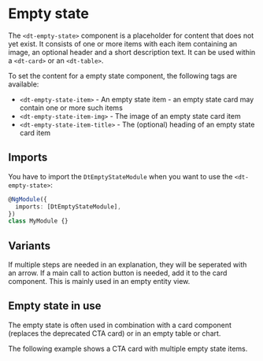 # Empty state

The `<dt-empty-state>` component is a placeholder for content that does not yet
exist. It consists of one or more items with each item containing an image, an
optional header and a short description text. It can be used within a
`<dt-card>` or an `<dt-table>`.

<docs-source-example example="EmptyStateDefaultExample"></docs-source-example>

To set the content for a empty state component, the following tags are
available:

- `<dt-empty-state-item>` - An empty state item - an empty state card may
  contain one or more such items
- `<dt-empty-state-item-img>` - The image of an empty state card item
- `<dt-empty-state-item-title>` - The (optional) heading of an empty state card
  item

## Imports

You have to import the `DtEmptyStateModule` when you want to use the
`<dt-empty-state>`:

```typescript
@NgModule({
  imports: [DtEmptyStateModule],
})
class MyModule {}
```

## Variants

If multiple steps are needed in an explanation, they will be seperated with an
arrow. If a main call to action button is needed, add it to the card component.
This is mainly used in an empty entity view.

<docs-source-example example="EmptyStateMultipleItemsExample"></docs-source-example>

## Empty state in use

The empty state is often used in combination with a card component (replaces the
deprecated CTA card) or in an empty table or chart.

<docs-source-example example="EmptyStateInCardExample"></docs-source-example>

The following example shows a CTA card with multiple empty state items.

<docs-source-example example="EmptyStateMultipleItemsInCardExample"></docs-source-example>
